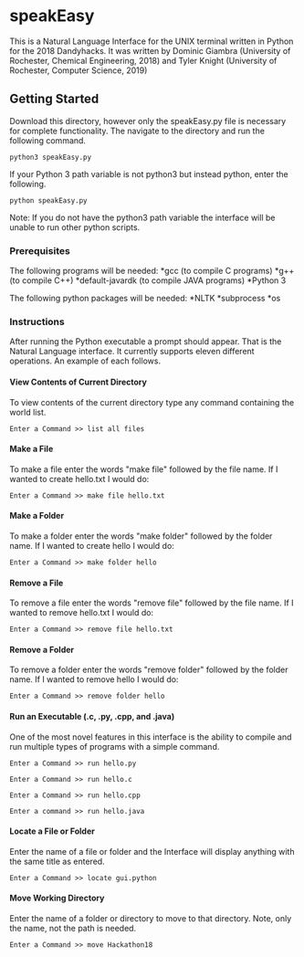 # speakEasy

This is a Natural Language Interface for the UNIX terminal written in Python for the 2018 Dandyhacks.
It was written by Dominic Giambra (University of Rochester, Chemical Engineering, 2018) and Tyler Knight (University of Rochester, Computer Science, 2019)

## Getting Started

Download this directory, however only the speakEasy.py file is necessary for complete functionality.
The navigate to the directory and run the following command.
```
python3 speakEasy.py
```
If your Python 3 path variable is not python3 but instead python, enter the following.
```
python speakEasy.py
```
Note: If you do not have the python3 path variable the interface will be unable to run other python scripts.

### Prerequisites

The following programs will be needed:
*gcc (to compile C programs)
*g++ (to compile C++)
*default-javardk (to compile JAVA programs)
*Python 3

The following python packages will be needed:
*NLTK
*subprocess
*os


### Instructions
After running the Python executable a prompt should appear. That is the Natural Language interface.
It currently supports eleven different operations. An example of each follows.

#### View Contents of Current Directory
To view contents of the current directory type any command containing the world list.
```
Enter a Command >> list all files
```
 
#### Make a File
To make a file enter the words "make file" followed by the file name. If I wanted to create hello.txt I would do:
```
Enter a Command >> make file hello.txt
```

#### Make a Folder
To make a folder enter the words "make folder" followed by the folder name. If I wanted to create hello I would do:
```
Enter a Command >> make folder hello
```

#### Remove a File
To remove a file enter the words "remove file" followed by the file name. If I wanted to remove hello.txt I would do:
```
Enter a Command >> remove file hello.txt
```

#### Remove a Folder
To remove a folder enter the words "remove folder" followed by the folder name. If I wanted to remove hello I would do:
```
Enter a Command >> remove folder hello
```

#### Run an Executable (.c, .py, .cpp, and .java)
One of the most novel features in this interface is the ability to compile and run multiple types of programs with a simple command.
```
Enter a Command >> run hello.py
```
```
Enter a Command >> run hello.c
```
```
Enter a Command >> run hello.cpp
```
```
Enter a command >> run hello.java
```

#### Locate a File or Folder
Enter the name of a file or folder and the Interface will display anything with the same title as entered.
```
Enter a Command >> locate gui.python
```
#### Move Working Directory
Enter the name of a folder or directory to move to that directory. Note, only the name, not the path is needed.
```
Enter a Command >> move Hackathon18
````